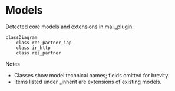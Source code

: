 # Models

Detected core models and extensions in mail_plugin.

```mermaid
classDiagram
    class res_partner_iap
    class ir_http
    class res_partner
```

Notes
- Classes show model technical names; fields omitted for brevity.
- Items listed under _inherit are extensions of existing models.
